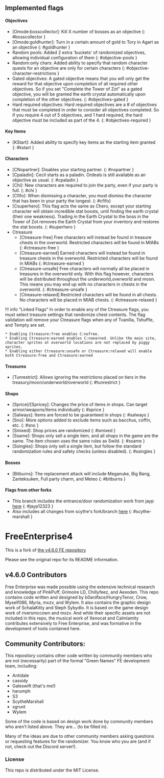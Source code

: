 
## Implemented flags

#### Objectives
- [Omode:bosscollector]: Kill X number of bosses as an objective
{: #bosscollector }
- [Omode:goldhunter]: Turn in a certain amount of gold to Tory in Agart as an objective
{: #goldhunter }
- Random pools: Added 2 extra 'buckets' of randomized objectives, allowing individual configuration of them
{: #objective-pools }
- Random:only chars: Added ability to specify that random character quests for an objective are only for certain characters
{: #objective-character-restrictions }
- Gated objectives: A gated objective means that you will only get the reward for that objective upon completion of all required other objectives.  So if you set "Complete the Tower of Zot" as a gated objective, you will be granted the earth crystal automatically upon completion of the other objectives.
{: #objectives-gated }
- Hard required objectives: Hard required objectives are a # of objectives that must be completed in order to consider all objectives completed.  So if you require 4 out of 5 objectives, and 1 hard required, the hard objective must be included as part of the 4.
{: #objectives-required }

#### Key Items
- [KStart]: Added ability to specify key items as the starting item granted
{: #kstart }

#### Characters
- [CNopartner]: Disables your starting partner.
{: #nopartner }
- [Cpaladin]: Cecil starts as a paladin.  Ordeals is still available as an objective as usual.
{: #cpaladin }
- [Chi]: New characters are required to join the party, even if your party is full.
{: #chi }
- [Cfifo]: When dismissing a character, you must dismiss the character that has been in your party the longest.
{: #cfifo}
- [Csuperhero]: This flag acts the same as Chero, except your starting character will obtain incredible stat boosts, until finding the earth crystal (their one weakness). Trading in the Earth Crystal to the boss in the Tower of Zot removes the Earth Crystal from your inventory and restores the stat boosts.
{: #superhero }
- Ctreasure
    - [Ctreasure-free] Free characters will instead be found in treasure chests in the overworld. Restricted characters will be found in MIABs
{: #ctreasure-free  }
    - [Ctreasure-earned] Earned characters will instead be found in treasure chests in the overworld. Restricted characters will be found in MIABs
{: #ctreasure-earned  }
    - [Ctreasure-unsafe] Free characters will normally all be placed in treasures in the overworld only.  With this flag however, characters will be distributed throughout the underworld,overworld and moon.  This means you may end up with no characters in chests in the overworld.
{: #ctreasure-unsafe  }
    - [Ctreasure-relaxed] Restricted characters will be found in all chests.  No characters will be placed in MIAB chests.
{: #ctreasure-relaxed }

!!! info "Linked Flags"
    In order to enable any of the Ctreasure flags, you must select treasure settings that randomize chest contents. The flag validation will remove your Ctreasure flags when any of Tvanilla, Tshuffle, and Tempty are set.

    * Enabling Ctreasure:free enables C:nofree.
    * Enabling Ctreasure:earned enables C:noearned. Unlike the main site, character sprites at overworld locations are not replaced by piggy sprites.
    * Enabling either Ctreasure:unsafe or Ctreasure:relaxed will enable both Ctreasure:free and Ctreasure:earned

#### Treasures
- [Tunrestrict]: Allows ignoring the restrictions placed on tiers in the treasury/moon/underworld/overworld
{: #tunrestrict }

#### Shops
- [Sprice]/[Spricey]: Changes the price of items in shops.  Can target armor/weapons/items individually
{: #sprice  }
- [Salways]: Items are forced to be guaranteed in shops
{: #salways  }
- [Sno]: More options added to exclude items such as bacchus, coffin, etc.
{: #sno  }
- [Smixed]: Shop prices are randomized
{: #smixed }
- [Ssame]: Shops only sell a single item, and all shops in the game are the same. The item chosen uses the same rules as Swild.
{: #ssame  }
- [Ssingles]: Shops only sell a single item, but follow the standard randomization rules and safety checks (unless disabled).
{: #ssingles  }

#### Bosses
- [Bitburns]: The replacement attack will include Meganuke, Big Bang, Zanteksuken, Full party charm, and Meteo
{: #bitburns  }

#### Flags from other forks
- This branch includes the entrance/door randomization work from jayp [here](https://github.com/jayp12323/FreeEnterprise4)
{: #jayp12323  }
- Also includes all changes from scythe's fork/branch [here](https://github.com/ScytheMarshall/FreeEnterprise4All/tree/scythe-changes)
{: #scythe-marshall  }


# FreeEnterprise4

This is a fork of [the v4.6.0 FE repository](https://github.com/HungryTenor/FreeEnterprise4) 

Please see the original repo for its README information.

## v4.6.0 Contributors
Free Enterprise was made possible using the extensive technical research and knowledge of PinkPuff, Grimoire LD, Chillyfeez, and Aexoden. This repo contains code written and designed by b0ardface/HungryTenor, Crow, Myself086, Myria, mxzv, and Wylem. It also contains the graphic design work of SchalaKitty and Steph Sybydlo. It is based on the game design work of riversmccown and mxzv. And while their specific assets are not included in this repo, the musical work of Xenocat and Calmlamity contributes extensively to Free Enterprise, and was formative in the development of tools contained here.

## Community Contributors:

This repository contains other code written by community members who are not (necessarily) part of the formal "Green Names" FE development team, including:

- Antidale
- cassidy
- Galeswift (that's me!)
- harumph
- S3
- ScytheMarshall
- sgrunt
- Wylem

Some of the code is based on design work done by community members who aren't listed above. They are... (to be filled in).

Many of the ideas are due to other community members asking questions or requesting features for the randomizer. You know who you are (and if not, check out the Discord server!).

### License

This repo is distributed under the MIT License.
